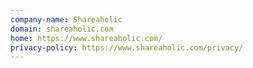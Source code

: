 ```yaml
---
company-name: Shareaholic
domain: shareaholic.com
home: https://www.shareaholic.com/
privacy-policy: https://www.shareaholic.com/privacy/
---
```




